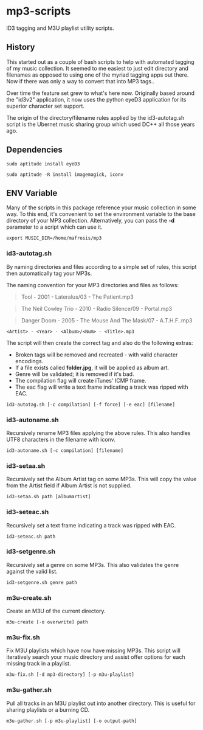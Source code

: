 mp3-scripts
===========

ID3 tagging and M3U playlist utility scripts.


History
-------

This started out as a couple of bash scripts to help with automated tagging of my music collection. It seemed to me easiest to just edit directory and filenames as opposed to using one of the myriad tagging apps out there. Now if there was only a way to convert that into MP3 tags..

Over time the feature set grew to what's here now. Originally based around the "id3v2" application, it now uses the python eyeD3 application for its superior character set support.

The origin of the directory/filename rules applied by the id3-autotag.sh script is the Ubernet music sharing group which used DC++ all those years ago.


Dependencies
------------

`sudo aptitude install eyeD3`

`sudo aptitude -R install imagemagick, iconv`


ENV Variable
------------

Many of the scripts in this package reference your music collection in some way. To this end, it's convenient to set the environment variable to the base directory of your MP3 collection. Alternatively, you can pass the **-d** parameter to a script which can use it.

`export MUSIC_DIR=/home/mafrosis/mp3`


### id3-autotag.sh
By naming directories and files according to a simple set of rules, this script then automatically tag your MP3s.

The naming convention for your MP3 directories and files as follows:

> Tool - 2001 - Lateralus/03 - The Patient.mp3

> The Neil Cowley Trio - 2010 - Radio Silence/09 - Portal.mp3

> Danger Doom - 2005 - The Mouse And The Mask/07 - A.T.H.F..mp3

`<Artist> - <Year> - <Album>/<Num> - <Title>.mp3`

The script will then create the correct tag and also do the following extras:

 * Broken tags will be removed and recreated - with valid character encodings.
 * If a file exists called **folder.jpg**, it will be applied as album art.
 * Genre will be validated; it is removed if it's bad.
 * The compilation flag will create iTunes' ICMP frame.
 * The eac flag will write a text frame indicating a track was ripped with EAC.

`id3-autotag.sh [-c compilation] [-f force] [-e eac] [filename]`


### id3-autoname.sh
Recursively rename MP3 files applying the above rules. This also handles UTF8 characters in the filename with iconv.

`id3-autoname.sh [-c compilation] [filename]`


### id3-setaa.sh
Recursively set the Album Artist tag on some MP3s. This will copy the value from the Artist field if Album Artist is not supplied.

`id3-setaa.sh path [albumartist]`


### id3-seteac.sh
Recursively set a text frame indicating a track was ripped with EAC.

`id3-seteac.sh path`


### id3-setgenre.sh
Recursively set a genre on some MP3s. This also validates the genre against the valid list.

`id3-setgenre.sh genre path`


### m3u-create.sh
Create an M3U of the current directory.

`m3u-create [-o overwrite] path`


### m3u-fix.sh
Fix M3U playlists which have now have missing MP3s. This script will iteratively search your music directory and assist offer options for each missing track in a playlist.

`m3u-fix.sh [-d mp3-directory] [-p m3u-playlist]`


### m3u-gather.sh
Pull all tracks in an M3U playlist out into another directory. This is useful for sharing playlists or a burning CD.

`m3u-gather.sh [-p m3u-playlist] [-o output-path]`

